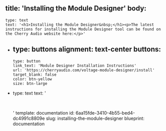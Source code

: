 title: 'Installing the Module Designer'
body:
  -
    type: text
    text: '<h1>Installing the Module Designer&nbsp;</h1><p>The latest instructions for installing the Module Designer tool can be found on the Cherry Audio website here:</p>'
  -
    type: buttons
    alignment: text-center
    buttons:
      -
        type: button
        link_text: 'Module Designer Installation Instructions'
        url: 'https://cherryaudio.com/voltage-module-designer/install'
        target_blank: false
        color: btn-yellow
        size: btn-large
  -
    type: text
    text: '<p><br></p>'
template: documentation
id: 6aa15fde-3410-4b55-bed4-dc4991c8809e
slug: installing-the-module-designer
blueprint: documentation
